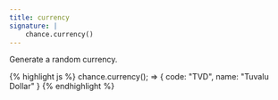 ```yaml
---
title: currency
signature: |
    chance.currency()
---
```


Generate a random currency.

{% highlight js %}
  chance.currency();
  => { code: "TVD", name: "Tuvalu Dollar" }
{% endhighlight %}

